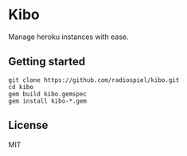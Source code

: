 # Kibo

Manage heroku instances with ease.

## Getting started

    git clone https://github.com/radiospiel/kibo.git
    cd kibo
    gem build kibo.gemspec
    gem install kibo-*.gem
    
## License

MIT
